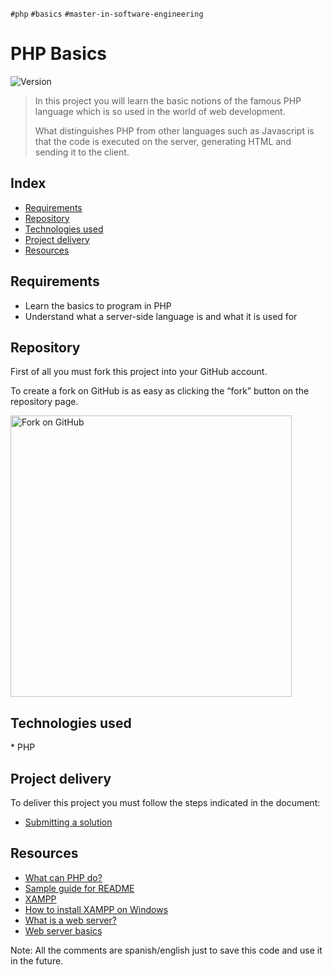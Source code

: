 `#php` `#basics` `#master-in-software-engineering`

# PHP Basics <!-- omit in toc -->

<p>
  <img alt="Version" src="https://img.shields.io/badge/version-1.0-blue.svg?cacheSeconds=2592000" />
</p>

> In this project you will learn the basic notions of the famous PHP language which is so used in the world of web development.
>
> What distinguishes PHP from other languages ​​such as Javascript is that the code is executed on the server, generating HTML and sending it to the client.

## Index <!-- omit in toc -->

- [Requirements](#requirements)
- [Repository](#repository)
- [Technologies used](#technologies-used)
- [Project delivery](#project-delivery)
- [Resources](#resources)

## Requirements

- Learn the basics to program in PHP
- Understand what a server-side language is and what it is used for

## Repository

First of all you must fork this project into your GitHub account.

To create a fork on GitHub is as easy as clicking the “fork” button on the repository page.

<img src="https://docs.github.com/assets/images/help/repository/fork_button.jpg" alt="Fork on GitHub" width='450'>

## Technologies used

\* PHP

## Project delivery

To deliver this project you must follow the steps indicated in the document:

- [Submitting a solution](https://www.notion.so/Submitting-a-solution-524dab1a71dd4b96903f26385e24cdb6)

## Resources

- [What can PHP do?](https://www.php.net/manual/es/intro-whatcando.php)
- [Sample guide for README](https://gist.github.com/Villanuevand/6386899f70346d4580c723232524d35a)
- [XAMPP](https://www.apachefriends.org/es/index.html)
- [How to install XAMPP on Windows](https://www.youtube.com/watch?v=h6DEDm7C37A)
- [What is a web server?](https://www.youtube.com/watch?v=Yt1nesKi5Ec)
- [Web server basics](https://www.youtube.com/watch?v=3VqfpVKvlxQ)



Note:
All the comments are spanish/english just to save this code and use it in the future.
